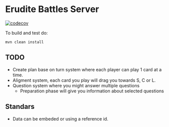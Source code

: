 # Erudite Battles Server

[![codecov](https://codecov.io/gh/Rastikko/erudite-battles-server/branch/master/graph/badge.svg?token=op7alomaAC)](https://codecov.io/gh/Rastikko/erudite-battles-server)

To build and test do:

```shell
mvn clean install
```

## TODO

 - Create plan base on turn system where each player can play 1 card at a time.
 - Aligment system, each card you play will drag you towards S, C or L.
 - Question system where you might answer multiple questions
    - Preparation phase will give you information about selected questions
 
 ## Standars
 
  - Data can be embeded or using a reference id.
  
  
  